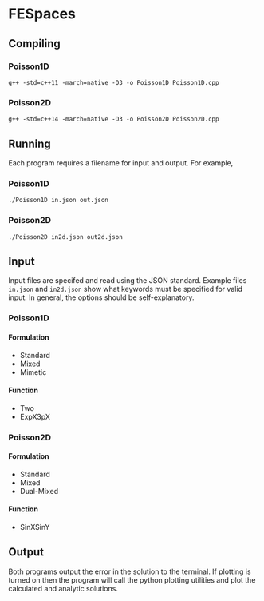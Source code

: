 # FESpaces

## Compiling

### Poisson1D

`g++ -std=c++11 -march=native -O3 -o Poisson1D Poisson1D.cpp`

### Poisson2D

`g++ -std=c++14 -march=native -O3 -o Poisson2D Poisson2D.cpp`

## Running

Each program requires a filename for input and output.
For example,

### Poisson1D

`./Poisson1D in.json out.json`

### Poisson2D

`./Poisson2D in2d.json out2d.json`

## Input

Input files are specifed and read using the JSON standard.
Example files `in.json` and `in2d.json` show what keywords must be specified for valid input.
In general, the options should be self-explanatory.

### Poisson1D

#### Formulation
 - Standard
 - Mixed
 - Mimetic

#### Function
 - Two
 - ExpX3pX

### Poisson2D

#### Formulation
 - Standard
 - Mixed
 - Dual-Mixed

#### Function
 - SinXSinY

## Output

Both programs output the error in the solution to the terminal.
If plotting is turned on then the program will call the python plotting utilities
and plot the calculated and analytic solutions.

